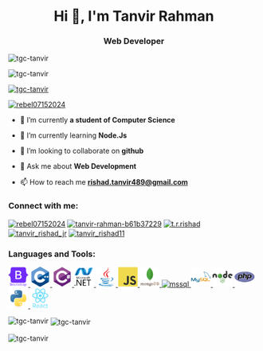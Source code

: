 <h1 align="center">Hi 👋, I'm Tanvir Rahman</h1>
<h3 align="center">Web Developer</h3>


<p align="left"> <img src="https://media.licdn.com/dms/image/v2/D5603AQEtDFjXWDi46Q/profile-displayphoto-shrink_800_800/B56ZQIaeA8GsAc-/0/1735307945453?e=1750896000&v=beta&t=-mFTvfDo5dRv-lt34oUNtwb91nwCBZC0vkTeOfFjI-o" alt="tgc-tanvir" /> </p>


<p align="left"> <img src="https://komarev.com/ghpvc/?username=tgc-tanvir&label=Profile%20views&color=0e75b6&style=flat" alt="tgc-tanvir" /> </p>

<p align="left"> <a href="https://github.com/ryo-ma/github-profile-trophy"><img src="https://github-profile-trophy.vercel.app/?username=tgc-tanvir" alt="tgc-tanvir" /></a> </p>

<p align="left"> <a href="https://twitter.com/rebel07152024" target="blank"><img src="https://img.shields.io/twitter/follow/rebel07152024?logo=twitter&style=for-the-badge" alt="rebel07152024" /></a> </p>

- 🔭 I’m currently **a student of Computer Science**

- 🌱 I’m currently learning **Node.Js**

- 👯 I’m looking to collaborate on **github**

- 💬 Ask me about **Web Development**

- 📫 How to reach me **rishad.tanvir489@gmail.com**

<h3 align="left">Connect with me:</h3>
<p align="left">
<a href="https://twitter.com/rebel07152024" target="blank"><img align="center" src="https://raw.githubusercontent.com/rahuldkjain/github-profile-readme-generator/master/src/images/icons/Social/twitter.svg" alt="rebel07152024" height="30" width="40" /></a>
<a href="https://linkedin.com/in/tanvir-rahman-b61b37229" target="blank"><img align="center" src="https://raw.githubusercontent.com/rahuldkjain/github-profile-readme-generator/master/src/images/icons/Social/linked-in-alt.svg" alt="tanvir-rahman-b61b37229" height="30" width="40" /></a>
<a href="https://fb.com/t.r.rishad" target="blank"><img align="center" src="https://raw.githubusercontent.com/rahuldkjain/github-profile-readme-generator/master/src/images/icons/Social/facebook.svg" alt="t.r.rishad" height="30" width="40" /></a>
<a href="https://instagram.com/tanvir_rishad_jr" target="blank"><img align="center" src="https://raw.githubusercontent.com/rahuldkjain/github-profile-readme-generator/master/src/images/icons/Social/instagram.svg" alt="tanvir_rishad_jr" height="30" width="40" /></a>
<a href="https://www.youtube.com/c/tanvir_rishad11" target="blank"><img align="center" src="https://raw.githubusercontent.com/rahuldkjain/github-profile-readme-generator/master/src/images/icons/Social/youtube.svg" alt="tanvir_rishad11" height="30" width="40" /></a>
</p>

<h3 align="left">Languages and Tools:</h3>
<p align="left"> <a href="https://getbootstrap.com" target="_blank" rel="noreferrer"> <img src="https://raw.githubusercontent.com/devicons/devicon/master/icons/bootstrap/bootstrap-plain-wordmark.svg" alt="bootstrap" width="40" height="40"/> </a> <a href="https://www.w3schools.com/cpp/" target="_blank" rel="noreferrer"> <img src="https://raw.githubusercontent.com/devicons/devicon/master/icons/cplusplus/cplusplus-original.svg" alt="cplusplus" width="40" height="40"/> </a> <a href="https://www.w3schools.com/cs/" target="_blank" rel="noreferrer"> <img src="https://raw.githubusercontent.com/devicons/devicon/master/icons/csharp/csharp-original.svg" alt="csharp" width="40" height="40"/> </a> <a href="https://dotnet.microsoft.com/" target="_blank" rel="noreferrer"> <img src="https://raw.githubusercontent.com/devicons/devicon/master/icons/dot-net/dot-net-original-wordmark.svg" alt="dotnet" width="40" height="40"/> </a> <a href="https://www.java.com" target="_blank" rel="noreferrer"> <img src="https://raw.githubusercontent.com/devicons/devicon/master/icons/java/java-original.svg" alt="java" width="40" height="40"/> </a> <a href="https://developer.mozilla.org/en-US/docs/Web/JavaScript" target="_blank" rel="noreferrer"> <img src="https://raw.githubusercontent.com/devicons/devicon/master/icons/javascript/javascript-original.svg" alt="javascript" width="40" height="40"/> </a> <a href="https://www.mongodb.com/" target="_blank" rel="noreferrer"> <img src="https://raw.githubusercontent.com/devicons/devicon/master/icons/mongodb/mongodb-original-wordmark.svg" alt="mongodb" width="40" height="40"/> </a> <a href="https://www.microsoft.com/en-us/sql-server" target="_blank" rel="noreferrer"> <img src="https://www.svgrepo.com/show/303229/microsoft-sql-server-logo.svg" alt="mssql" width="40" height="40"/> </a> <a href="https://www.mysql.com/" target="_blank" rel="noreferrer"> <img src="https://raw.githubusercontent.com/devicons/devicon/master/icons/mysql/mysql-original-wordmark.svg" alt="mysql" width="40" height="40"/> </a> <a href="https://nodejs.org" target="_blank" rel="noreferrer"> <img src="https://raw.githubusercontent.com/devicons/devicon/master/icons/nodejs/nodejs-original-wordmark.svg" alt="nodejs" width="40" height="40"/> </a> <a href="https://www.php.net" target="_blank" rel="noreferrer"> <img src="https://raw.githubusercontent.com/devicons/devicon/master/icons/php/php-original.svg" alt="php" width="40" height="40"/> </a> <a href="https://www.python.org" target="_blank" rel="noreferrer"> <img src="https://raw.githubusercontent.com/devicons/devicon/master/icons/python/python-original.svg" alt="python" width="40" height="40"/> </a> <a href="https://reactjs.org/" target="_blank" rel="noreferrer"> <img src="https://raw.githubusercontent.com/devicons/devicon/master/icons/react/react-original-wordmark.svg" alt="react" width="40" height="40"/> </a> </p>

<p><img align="left" src="https://github-readme-stats.vercel.app/api/top-langs?username=tgc-tanvir&show_icons=true&locale=en&layout=compact" alt="tgc-tanvir" /></p>

<p>&nbsp;<img align="center" src="https://github-readme-stats.vercel.app/api?username=tgc-tanvir&show_icons=true&locale=en" alt="tgc-tanvir" /></p>

<p><img align="center" src="https://github-readme-streak-stats.herokuapp.com/?user=tgc-tanvir&" alt="tgc-tanvir" /></p>
